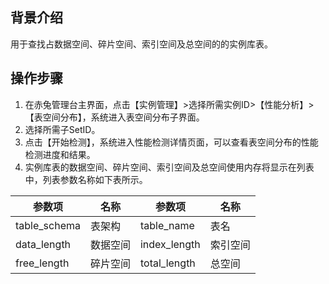 ## 背景介绍
用于查找占数据空间、碎片空间、索引空间及总空间的的实例库表。 
## 操作步骤
1. 在赤兔管理台主界面，点击【实例管理】>选择所需实例ID>【性能分析】>【表空间分布】，系统进入表空间分布子界面。
2. 选择所需子SetID。
3. 点击【开始检测】，系统进入性能检测详情页面，可以查看表空间分布的性能检测进度和结果。
4. 实例库表的数据空间、碎片空间、索引空间及总空间使用内存将显示在列表中，列表参数名称如下表所示。

| 参数项   | 名称 | 参数项   | 名称 |
| ------------ | -------- | ------------ | -------- |
| table_schema | 表架构   | table_name   | 表名     |
| data_length  | 数据空间 | index_length | 索引空间 |
| free_length  | 碎片空间 | total_length | 总空间   |
